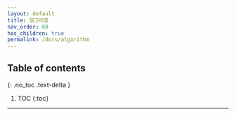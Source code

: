 ```yaml
---
layout: default
title: 알고리즘
nav_order: 68
has_children: true
permalink: /docs/algorithm
---
```

## Table of contents
{: .no_toc .text-delta }

1. TOC
{:toc}

---
